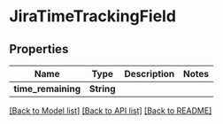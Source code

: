 # JiraTimeTrackingField

## Properties

Name | Type | Description | Notes
------------ | ------------- | ------------- | -------------
**time_remaining** | **String** |  | 

[[Back to Model list]](../README.md#documentation-for-models) [[Back to API list]](../README.md#documentation-for-api-endpoints) [[Back to README]](../README.md)



